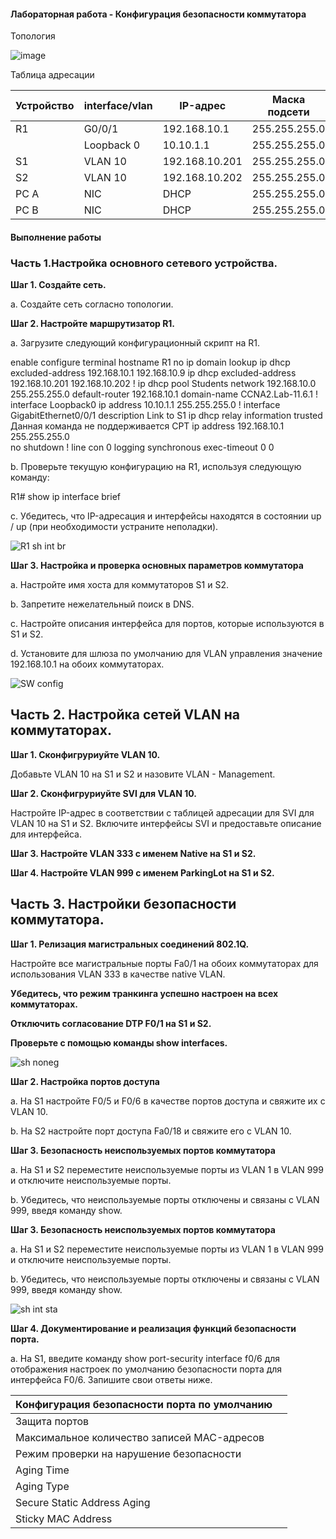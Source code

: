 #### Лабораторная работа - Конфигурация безопасности коммутатора 

Топология

![image](https://github.com/DowningSun/OTUS/assets/156109695/ace2cf4e-1750-4e8a-99f0-6aae30273039)

Таблица адресации

| Устройство | interface/vlan | IP-адрес | Маска подсети |
| ------ | ------ | ------ |  ------ |
| R1 | G0/0/1 | 192.168.10.1 | 255.255.255.0 |
| | Loopback 0 | 10.10.1.1 | 255.255.255.0 |
| S1 | VLAN 10 | 192.168.10.201 | 255.255.255.0 |
| S2 | VLAN 10 | 192.168.10.202 | 255.255.255.0 |
| PC A | NIC | DHCP | 255.255.255.0 |
| PC B | NIC | DHCP | 255.255.255.0 |

#### Выполнение работы

### Часть 1.Настройка основного сетевого устройства.

**Шаг 1. Создайте сеть.**
             
a. Создайте сеть согласно топологии.

**Шаг 2. Настройте маршрутизатор R1.**

a. Загрузите следующий конфигурационный скрипт на R1.

enable
configure terminal
hostname R1
no ip domain lookup
ip dhcp excluded-address 192.168.10.1 192.168.10.9
ip dhcp excluded-address 192.168.10.201 192.168.10.202
!
ip dhcp pool Students
 network 192.168.10.0 255.255.255.0
 default-router 192.168.10.1
 domain-name CCNA2.Lab-11.6.1
!
interface Loopback0
 ip address 10.10.1.1 255.255.255.0
!
interface GigabitEthernet0/0/1
 description Link to S1
 ip dhcp relay information trusted     Данная команда не поддерживается CPT
 ip address 192.168.10.1 255.255.255.0     
 no shutdown
!
line con 0
 logging synchronous
 exec-timeout 0 0

b. Проверьте текущую конфигурацию на R1, используя следующую команду:

R1# show ip interface brief

c. Убедитесь, что IP-адресация и интерфейсы находятся в состоянии up / up (при необходимости устраните неполадки).

![R1 sh int br](https://github.com/DowningSun/OTUS/assets/156109695/344525b2-b359-45f4-b564-5350ccaacd63)


**Шаг 3. Настройка и проверка основных параметров коммутатора**

a. Настройте имя хоста для коммутаторов S1 и S2.

b. Запретите нежелательный поиск в DNS.

c. Настройте описания интерфейса для портов, которые используются в S1 и S2.

d. Установите для шлюза по умолчанию для VLAN управления значение 192.168.10.1 на обоих коммутаторах.

![SW config](https://github.com/DowningSun/OTUS/assets/156109695/81aa3de0-3efb-4b57-b6a5-f83fb802bab1)


## Часть 2. Настройка сетей VLAN на коммутаторах.

**Шаг 1. Сконфигруриуйте VLAN 10.**

Добавьте VLAN 10 на S1 и S2 и назовите VLAN - Management.

**Шаг 2. Сконфигруриуйте SVI для VLAN 10.**

Настройте IP-адрес в соответствии с таблицей адресации для SVI для VLAN 10 на S1 и S2. Включите интерфейсы SVI и предоставьте описание для интерфейса.

**Шаг 3. Настройте VLAN 333 с именем Native на S1 и S2.**

**Шаг 4. Настройте VLAN 999 с именем ParkingLot на S1 и S2.**

## Часть 3. Настройки безопасности коммутатора.

**Шаг 1. Релизация магистральных соединений 802.1Q.**

Настройте все магистральные порты Fa0/1 на обоих коммутаторах для использования VLAN 333 в качестве native VLAN.

**Убедитесь, что режим транкинга успешно настроен на всех коммутаторах.**

**Отключить согласование DTP F0/1 на S1 и S2.**

**Проверьте с помощью команды show interfaces.**

![sh noneg](https://github.com/DowningSun/OTUS/assets/156109695/f4861107-b448-41cc-a731-6ea650a278b8)


**Шаг 2. Настройка портов доступа**

a. На S1 настройте F0/5 и F0/6 в качестве портов доступа и свяжите их с VLAN 10.

b. На S2 настройте порт доступа Fa0/18 и свяжите его с VLAN 10.

**Шаг 3. Безопасность неиспользуемых портов коммутатора**

a. На S1 и S2 переместите неиспользуемые порты из VLAN 1 в VLAN 999 и отключите неиспользуемые порты.

b. Убедитесь, что неиспользуемые порты отключены и связаны с VLAN 999, введя команду  show.

**Шаг 3. Безопасность неиспользуемых портов коммутатора**

a. На S1 и S2 переместите неиспользуемые порты из VLAN 1 в VLAN 999 и отключите неиспользуемые порты.

b. Убедитесь, что неиспользуемые порты отключены и связаны с VLAN 999, введя команду  show.

![sh int sta](https://github.com/DowningSun/OTUS/assets/156109695/9a5a2b8a-8d72-4c53-9c45-7cbfd4a4b87c)

**Шаг 4. Документирование и реализация функций безопасности порта.**

a. На S1, введите команду show port-security interface f0/6  для отображения настроек по умолчанию безопасности порта для интерфейса F0/6. Запишите свои ответы ниже.

| Конфигурация безопасности порта по умолчанию | |
| ------ | ------ |
| Защита портов | |
| Максимальное количество записей MAC-адресов | |
| Режим проверки на нарушение безопасности | |
| Aging Time | |
| Aging Type | |
| Secure Static Address Aging | |
| Sticky MAC Address | |
